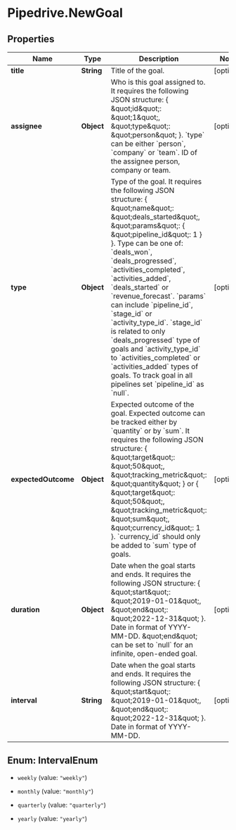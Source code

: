# Pipedrive.NewGoal

## Properties

Name | Type | Description | Notes
------------ | ------------- | ------------- | -------------
**title** | **String** | Title of the goal. | [optional] 
**assignee** | **Object** | Who is this goal assigned to. It requires the following JSON structure: { \&quot;id\&quot;: \&quot;1\&quot;, \&quot;type\&quot;: \&quot;person\&quot; }. &#x60;type&#x60; can be either &#x60;person&#x60;, &#x60;company&#x60; or &#x60;team&#x60;. ID of the assignee person, company or team. | [optional] 
**type** | **Object** | Type of the goal. It requires the following JSON structure: { \&quot;name\&quot;: \&quot;deals_started\&quot;, \&quot;params\&quot;: { \&quot;pipeline_id\&quot;: 1 } }. Type can be one of: &#x60;deals_won&#x60;, &#x60;deals_progressed&#x60;, &#x60;activities_completed&#x60;, &#x60;activities_added&#x60;, &#x60;deals_started&#x60; or &#x60;revenue_forecast&#x60;. &#x60;params&#x60; can include &#x60;pipeline_id&#x60;, &#x60;stage_id&#x60; or &#x60;activity_type_id&#x60;. &#x60;stage_id&#x60; is related to only &#x60;deals_progressed&#x60; type of goals and &#x60;activity_type_id&#x60; to &#x60;activities_completed&#x60; or &#x60;activities_added&#x60; types of goals. To track goal in all pipelines set &#x60;pipeline_id&#x60; as &#x60;null&#x60;. | [optional] 
**expectedOutcome** | **Object** | Expected outcome of the goal. Expected outcome can be tracked either by &#x60;quantity&#x60; or by &#x60;sum&#x60;. It requires the following JSON structure: { \&quot;target\&quot;: \&quot;50\&quot;, \&quot;tracking_metric\&quot;: \&quot;quantity\&quot; } or { \&quot;target\&quot;: \&quot;50\&quot;, \&quot;tracking_metric\&quot;: \&quot;sum\&quot;, \&quot;currency_id\&quot;: 1 }. &#x60;currency_id&#x60; should only be added to &#x60;sum&#x60; type of goals. | [optional] 
**duration** | **Object** | Date when the goal starts and ends. It requires the following JSON structure: { \&quot;start\&quot;: \&quot;2019-01-01\&quot;, \&quot;end\&quot;: \&quot;2022-12-31\&quot; }. Date in format of YYYY-MM-DD. \&quot;end\&quot; can be set to &#x60;null&#x60; for an infinite, open-ended goal. | [optional] 
**interval** | **String** | Date when the goal starts and ends. It requires the following JSON structure: { \&quot;start\&quot;: \&quot;2019-01-01\&quot;, \&quot;end\&quot;: \&quot;2022-12-31\&quot; }. Date in format of YYYY-MM-DD. | [optional] 



## Enum: IntervalEnum


* `weekly` (value: `"weekly"`)

* `monthly` (value: `"monthly"`)

* `quarterly` (value: `"quarterly"`)

* `yearly` (value: `"yearly"`)




